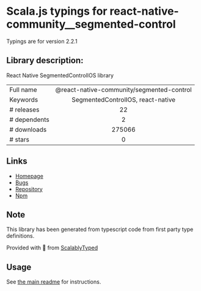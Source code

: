 
# Scala.js typings for react-native-community__segmented-control

Typings are for version 2.2.1

## Library description:
React Native SegmentedControlIOS library

|                    |                 |
| ------------------ | :-------------: |
| Full name          | @react-native-community/segmented-control |
| Keywords           | SegmentedControlIOS, react-native |
| # releases         | 22 |
| # dependents       | 2 |
| # downloads        | 275066 |
| # stars            | 0 |

## Links
- [Homepage](https://github.com/react-native-community/segmented-control#readme)
- [Bugs](https://github.com/react-native-community/segmented-control/issues)
- [Repository](https://github.com/react-native-community/segmented-control)
- [Npm](https://www.npmjs.com/package/%40react-native-community%2Fsegmented-control)
    


## Note
This library has been generated from typescript code from first party type definitions.

Provided with :purple_heart: from [ScalablyTyped](https://github.com/oyvindberg/ScalablyTyped)

## Usage
See [the main readme](../../readme.md) for instructions.


